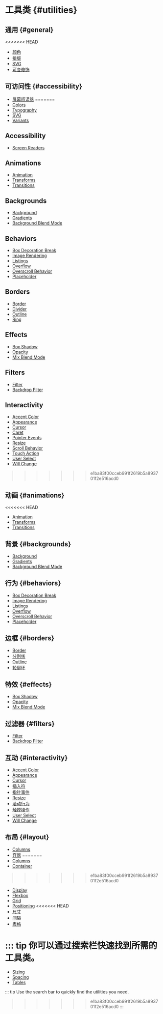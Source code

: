 # 工具类 {#utilities}

## 通用 {#general}

<<<<<<< HEAD
- [颜色](/utilities/general/colors)
- [排版](/utilities/general/typography)
- [SVG](/utilities/general/svg)
- [可变修饰](/utilities/general/variants)

## 可访问性 {#accessibility}

- [屏幕阅读器](/utilities/accessibility/screen-readers)
=======
- [Colors](/utilities/general/colors)
- [Typography](/utilities/general/typography)
- [SVG](/utilities/general/svg)
- [Variants](/utilities/general/variants)

## Accessibility

- [Screen Readers](/utilities/accessibility/screen-readers)

## Animations

- [Animation](/utilities/animations/animation)
- [Transforms](/utilities/animations/transforms)
- [Transitions](/utilities/animations/transitions)

## Backgrounds

- [Background](/utilities/backgrounds/background)
- [Gradients](/utilities/backgrounds/gradients)
- [Background Blend Mode](/utilities/backgrounds/background-blend-mode)

## Behaviors

- [Box Decoration Break](/utilities/behaviors/box-decoration-break)
- [Image Rendering](/utilities/behaviors/image-rendering)
- [Listings](/utilities/behaviors/listings)
- [Overflow](/utilities/behaviors/overflow)
- [Overscroll Behavior](/utilities/behaviors/overscroll-behavior)
- [Placeholder](/utilities/behaviors/placeholder)

## Borders

- [Border](/utilities/borders/border)
- [Divider](/utilities/borders/divider)
- [Outline](/utilities/borders/outline)
- [Ring](/utilities/borders/ring)

## Effects

- [Box Shadow](/utilities/effects/box-shadow)
- [Opacity](/utilities/effects/opacity)
- [Mix Blend Mode](/utilities/effects/mix-blend-mode)

## Filters

- [Filter](/utilities/filters/filter)
- [Backdrop Filter](/utilities/filters/backdrop-filter)

## Interactivity

- [Accent Color](/utilities/interactivity/accent-color)
- [Appearance](/utilities/interactivity/appearance)
- [Cursor](/utilities/interactivity/cursor)
- [Caret](/utilities/interactivity/caret)
- [Pointer Events](/utilities/interactivity/pointer-events)
- [Resize](/utilities/interactivity/resize)
- [Scroll Behavior](/utilities/interactivity/scroll-behavior)
- [Touch Action](/utilities/interactivity/touch-action)
- [User Select](/utilities/interactivity/user-select)
- [Will Change](/utilities/interactivity/will-change)
>>>>>>> e1ba83f00cceb991f2619b5a893701f2e516acd0

## 动画 {#animations}

<<<<<<< HEAD
- [Animation](/utilities/animations/animation)
- [Transforms](/utilities/animations/transforms)
- [Transitions](/utilities/animations/transitions)

## 背景 {#backgrounds}

- [Background](/utilities/backgrounds/background)
- [Gradients](/utilities/backgrounds/gradients)
- [Background Blend Mode](/utilities/backgrounds/background-blend-mode)

## 行为 {#behaviors}

- [Box Decoration Break](/utilities/behaviors/box-decoration-break)
- [Image Rendering](/utilities/behaviors/image-rendering)
- [Listings](/utilities/behaviors/listings)
- [Overflow](/utilities/behaviors/overflow)
- [Overscroll Behavior](/utilities/behaviors/overscroll-behavior)
- [Placeholder](/utilities/behaviors/placeholder)

## 边框 {#borders}

- [Border](/utilities/borders/border)
- [分割线](/utilities/borders/divider)
- [Outline](/utilities/borders/outline)
- [轮廓环](/utilities/borders/ring)

## 特效 {#effects}

- [Box Shadow](/utilities/effects/box-shadow)
- [Opacity](/utilities/effects/opacity)
- [Mix Blend Mode](/utilities/effects/mix-blend-mode)

## 过滤器 {#filters}

- [Filter](/utilities/filters/filter)
- [Backdrop Filter](/utilities/filters/backdrop-filter)

## 互动 {#interactivity}

- [Accent Color](/utilities/interactivity/accent-color)
- [Appearance](/utilities/interactivity/appearance)
- [Cursor](/utilities/interactivity/cursor)
- [插入符](/utilities/interactivity/caret)
- [指针事件](/utilities/interactivity/pointer-events)
- [Resize](/utilities/interactivity/resize)
- [滚动行为](/utilities/interactivity/scroll-behavior)
- [触摸操作](/utilities/interactivity/touch-action)
- [User Select](/utilities/interactivity/user-select)
- [Will Change](/utilities/interactivity/will-change)

## 布局 {#layout}

- [Columns](/utilities/layout/columns)
- [容器](/utilities/layout/container)
=======
- [Columns](/utilities/layout/columns)
- [Container](/utilities/layout/container)
>>>>>>> e1ba83f00cceb991f2619b5a893701f2e516acd0
- [Display](/utilities/layout/display)
- [Flexbox](/utilities/layout/flexbox)
- [Grid](/utilities/layout/grid)
- [Positioning](/utilities/layout/positioning)
<<<<<<< HEAD
- [尺寸](/utilities/layout/sizing)
- [间隔](/utilities/layout/spacing)
- [表格](/utilities/layout/tables)

::: tip
你可以通过搜索栏快速找到所需的工具类。
=======
- [Sizing](/utilities/layout/sizing)
- [Spacing](/utilities/layout/spacing)
- [Tables](/utilities/layout/tables)

::: tip
Use the search bar to quickly find the utilities you need.
>>>>>>> e1ba83f00cceb991f2619b5a893701f2e516acd0
:::
